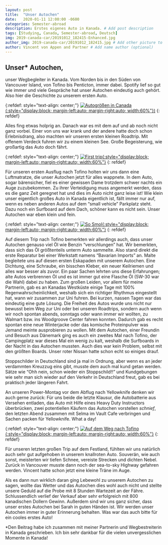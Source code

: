 ```yaml
---
layout: post
title:  "Unser Autochen"
date:   2020-01-11 12:00:00 -0600
categories: Semester-abroad
description: Erstes eigenes Auto in Kanada. # Add post description 
tags: [Studying, Canada, Semester-abroad, Deutsch]
img: 2019-canada-car/20191012_182415-Enhanced.jpg
author_img: 2019-canada-car/20191012_182415.jpg # Add other picture to author box
author: Vincent von Appen and Partner # Add name author (optional)
---
```


## Unser* Autochen,

unser Wegbegleiter in Kanada. Vom Norden bis in den Süden von Vancouver Island, von Tofino bis Penticton, immer dabei. Spotify lief so gut wie immer und viele Gespräche hat unser Autochen eindeutig auch gehört. Also hier die Geschichte zu unserem ersten Auto.

{:refdef: style="text-align: center;"}
[![Autogrößen in Canada](/assets/img/2019-canada-car/IMG_7981.jpg){:style="display:block; margin-left:auto; margin-right:auto; width:60%"})](/assets/img/2019-canada-car/IMG_7981.jpg)
{: refdef}

Alles fing etwas holprig an. Danach war es mit dem auf und ab noch nicht ganz vorbei. Einer von uns war krank und der andere hatte doch schon Erlebnisdrang, also machten wir unseren ersten kleinen Roadtrip. Mit offenem Verdeck fuhren wir zu einem kleinen See. Große Begeisterung, wie großartig das Auto doch fährt.

{:refdef: style="text-align: center;"}
[![First trip](/assets/img/2019-canada-car/20190828_113425.jpg){:style="display:block; margin-left:auto; margin-right:auto; width:60%"}](/assets/img/2019-canada-car/20190828_113425.jpg)
{: refdef}


Für unseren ersten Ausflug nach Tofino holten wir uns dann eine Luftmatratze, die unser Autochen jetzt für alles wappnete. In dem Auto, sogar bärensicher, fiel es einer gewissen Dame trotzdem schwer nachts ein Auge zuzubekommen. Zu ihrer Verteidigung muss angemerkt werden, dass es die ganz Zeit geregnet hat und dies im Auto nicht ganz leise ist! Wie klein unser eigentlich großes Auto in Kanada eigentlich ist, fällt immer nur auf, wenn es neben anderen Autos auf dem “small vehicle” Parkplatz steht. Dazu noch ein Surfboard auf dem Dach, schöner kann es nicht sein. Unser Autochen war eben klein und fein.

{:refdef: style="text-align: center;"}
[![So Smol](/assets/img/2019-canada-car/smol_car.jpg){:style="display:block; margin-left:auto; margin-right:auto; width:60%"}](/assets/img/2019-canada-car/smol_car.jpg)
{: refdef}

Auf diesem Trip nach Tofino bemerkten wir allerdings auch, dass unser Autochen genauso viel Öl wie Benzin “verschlungen” hat. Wir bemerkten, dass sich das Öl größtenteils unterm Auto sammelte. Also stand direkt die erste Reparatur bei einer Werkstatt namens “Bavarian Imports” an. Malte begleitete uns auf diesen ersten Eskapaden mit unserem Autochen. Eine Dichtung, eine Schraube, ein bisschen Kleber, ein neuer Keilriemen und alles war besser als zuvor. Ein paar Sachen lehrten uns diese Erfahrungen; alte Autos verbrennen Öl und es ist immer gut eine Flasche Öl (5W-30 war die Wahl) dabei zu haben.
Zum großen Leiden, vor allem für meine Partnerin, gab es an Kanadas Westküste einige Tage mit 100% Regenwahrscheinlichkeit, weshalb sich ein richtiger Rhythmus eingestellt hat, wann wir zusammen zur Uni fuhren. Bei kurzen, nassen Tagen war das eindeutig eine gute Lösung. Die Freiheit des Autos wurde uns nicht nur bewusst beim Weg zur Uni oder bei unseren Roadtrips, sondern auch wenn wir noch spontan abends, sonntags oder wann immer wir wollten, zu Walmart bzw. ins Woodgroove Center fahren konnten. Dadurch gab es recht spontan eine neue Winterjacke oder das komische Proteinpulver was Jemand meinte ausprobieren zu wollen.
Mit dem Autochen, einer Freundin und Besuch aus Dänemark ging es auch ein zweites Mal nach Tofino, der Campingplatz war dieses Mal ein wenig zu kalt, weshalb die Surfboards in der Nacht in das Autochen mussten. Auch dies war kein Problem, selbst mit den größten Boards. Unser roter Nissan hatte schon echt so einiges drauf.

Stoppschilder in Deutschland sind ja mal in Ordnung, aber wenn es an jeder verdammten Kreuzzug eins gibt, musste dem auch mal kund getan werden. Sätze wie “Ohh nein, schon wieder ein Stoppschild!!” und Kundgebungen wie sehr man sich wieder auf den Verkehr in Deutschland freut, gab es bei praktisch jeder längeren Fahrt.

An unseren Power-Montag vor dem Abflug nach Yellowknife denken wir auch gerne zurück: Für uns beide die letzte Klausur, die Autobatterie aus Versehen entladen, das Auto mit Hilfe eines Heavy Duty Instructors überbrücken, zwei potentiellen Käufern das Autochen vorstellen *schnief*, den letzten Abend zusammen mit Selma im Vault Cafe verbringen und Sachen packen für Yellowknife. What a day!


{:refdef: style="text-align: center;"}
[![Auf dem Weg nach Tofino](/assets/img/2019-canada-car/IMG_0320.jpg){:style="display:block; margin-left:auto; margin-right:auto; width:60%"}](/assets/img/2019-canada-car/IMG_0320.jpg)
{: refdef}

Für unseren letzten großen Trip auf dem Festland, fühlten wir uns natürlich auch sehr gut aufgehoben in unserem knallroten Auto. Souverän, wie auch sonst, meisterten wir tiefen Schnee, vereiste Strecken und dichten Nebel. Zurück in Vancouver musste dann noch der sea-to-sky Highway gefahren werden. Vincent hatte schon jetzt eine kleine Träne im Auge.

Als es dann nun wirklich daran ging Lebewohl zu unserem Autochen zu sagen, wollte das Wetter und das Autochen dies wohl auch nicht und stellte unsere Geduld auf die Probe mit 8 Stunden Wartezeit an der Fähre. Schlussendlich verlief der Verkauf aber sehr erfolgreich mit 800 kanadischen Dollern Gewinn. Außerdem sind wir uns ganz sicher, dass unser erstes Autochen bei Sarah in guten Händen ist. Wir werden unser Autochen immer in guter Erinnerung behalten. Was war das auch bitte für ein cooles erstes Auto!

*Den Beitrag habe ich zusammen mit meiner Partnerin und Wegbestreiterin in Kanada geschrieben. Ich bin sehr dankbar für die vielen unvergesslichen Momente in Kanada!

